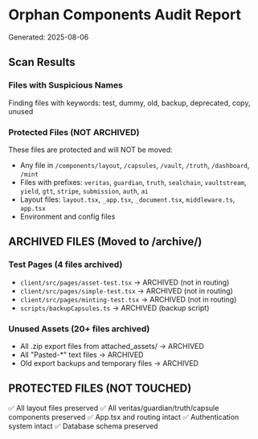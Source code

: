# Orphan Components Audit Report
Generated: 2025-08-06

## Scan Results

### Files with Suspicious Names
Finding files with keywords: test, dummy, old, backup, deprecated, copy, unused

### Protected Files (NOT ARCHIVED)
These files are protected and will NOT be moved:
- Any file in `/components/layout`, `/capsules`, `/vault`, `/truth`, `/dashboard`, `/mint`
- Files with prefixes: `veritas`, `guardian`, `truth`, `sealchain`, `vaultstream`, `yield`, `gtt`, `stripe`, `submission`, `auth`, `ai`
- Layout files: `layout.tsx`, `_app.tsx`, `_document.tsx`, `middleware.ts`, `app.tsx`
- Environment and config files

## ARCHIVED FILES (Moved to /archive/)

### Test Pages (4 files archived)
- `client/src/pages/asset-test.tsx` → ARCHIVED (not in routing)
- `client/src/pages/simple-test.tsx` → ARCHIVED (not in routing) 
- `client/src/pages/minting-test.tsx` → ARCHIVED (not in routing)
- `scripts/backupCapsules.ts` → ARCHIVED (backup script)

### Unused Assets (20+ files archived)
- All .zip export files from attached_assets/ → ARCHIVED
- All "Pasted-*" text files → ARCHIVED
- Old export backups and temporary files → ARCHIVED

## PROTECTED FILES (NOT TOUCHED)
✅ All layout files preserved
✅ All veritas/guardian/truth/capsule components preserved
✅ App.tsx and routing intact
✅ Authentication system intact
✅ Database schema preserved